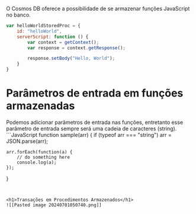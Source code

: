 O Cosmos DB oferece a possibilidade de se armazenar funções JavaScript no banco.

```JavaScript
var helloWorldStoredProc = {
    id: "helloWorld",
    serverScript: function () {
        var context = getContext();
        var response = context.getResponse();

        response.setBody("Hello, World");
    }
}
```


<h1>Parâmetros de entrada em funções armazenadas</h1>
Podemos adicionar parâmetros de entrada nas funções, entretanto esse parâmetro de entrada sempre será uma cadeia de caracteres (string).
```JavaScript
function sample(arr) {
    if (typeof arr === "string") arr = JSON.parse(arr);

    arr.forEach(function(a) {
        // do something here
        console.log(a);
    });
}
```


<h1>Transações em Procedimentos Armazenados</h1>
![[Pasted image 20240701050740.png]]
